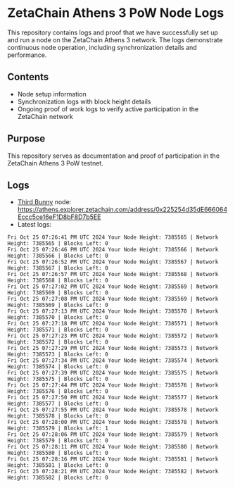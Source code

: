 # ZetaChain Athens 3 PoW Node Logs
This repository contains logs and proof that we have successfully set up and run a node on the ZetaChain Athens 3 network. The logs demonstrate continuous node operation, including synchronization details and performance.

## Contents
- Node setup information
- Synchronization logs with block height details
- Ongoing proof of work logs to verify active participation in the ZetaChain network

## Purpose
This repository serves as documentation and proof of participation in the ZetaChain Athens 3 PoW testnet.

## Logs

- [Third Bunny](https://thirdbunny.xyz/) node: https://athens.explorer.zetachain.com/address/0x225254d35dE666064Eccc5ce16eF1D8bF8D7b5EE
- Latest logs:
```
Fri Oct 25 07:26:41 PM UTC 2024 Your Node Height: 7385565 | Network Height: 7385565 | Blocks Left: 0
Fri Oct 25 07:26:46 PM UTC 2024 Your Node Height: 7385566 | Network Height: 7385566 | Blocks Left: 0
Fri Oct 25 07:26:52 PM UTC 2024 Your Node Height: 7385567 | Network Height: 7385567 | Blocks Left: 0
Fri Oct 25 07:26:57 PM UTC 2024 Your Node Height: 7385568 | Network Height: 7385568 | Blocks Left: 0
Fri Oct 25 07:27:02 PM UTC 2024 Your Node Height: 7385569 | Network Height: 7385569 | Blocks Left: 0
Fri Oct 25 07:27:08 PM UTC 2024 Your Node Height: 7385569 | Network Height: 7385569 | Blocks Left: 0
Fri Oct 25 07:27:13 PM UTC 2024 Your Node Height: 7385570 | Network Height: 7385570 | Blocks Left: 0
Fri Oct 25 07:27:18 PM UTC 2024 Your Node Height: 7385571 | Network Height: 7385571 | Blocks Left: 0
Fri Oct 25 07:27:23 PM UTC 2024 Your Node Height: 7385572 | Network Height: 7385572 | Blocks Left: 0
Fri Oct 25 07:27:29 PM UTC 2024 Your Node Height: 7385573 | Network Height: 7385573 | Blocks Left: 0
Fri Oct 25 07:27:34 PM UTC 2024 Your Node Height: 7385574 | Network Height: 7385574 | Blocks Left: 0
Fri Oct 25 07:27:39 PM UTC 2024 Your Node Height: 7385575 | Network Height: 7385575 | Blocks Left: 0
Fri Oct 25 07:27:44 PM UTC 2024 Your Node Height: 7385576 | Network Height: 7385576 | Blocks Left: 0
Fri Oct 25 07:27:50 PM UTC 2024 Your Node Height: 7385577 | Network Height: 7385577 | Blocks Left: 0
Fri Oct 25 07:27:55 PM UTC 2024 Your Node Height: 7385578 | Network Height: 7385578 | Blocks Left: 0
Fri Oct 25 07:28:00 PM UTC 2024 Your Node Height: 7385578 | Network Height: 7385579 | Blocks Left: 1
Fri Oct 25 07:28:06 PM UTC 2024 Your Node Height: 7385579 | Network Height: 7385579 | Blocks Left: 0
Fri Oct 25 07:28:11 PM UTC 2024 Your Node Height: 7385580 | Network Height: 7385580 | Blocks Left: 0
Fri Oct 25 07:28:16 PM UTC 2024 Your Node Height: 7385581 | Network Height: 7385581 | Blocks Left: 0
Fri Oct 25 07:28:21 PM UTC 2024 Your Node Height: 7385582 | Network Height: 7385582 | Blocks Left: 0
```
